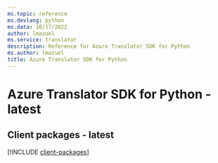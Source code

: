 ```yaml
---
ms.topic: reference
ms.devlang: python
ms.data: 10/17/2022
author: lmazuel
ms.service: translator
description: Reference for Azure Translator SDK for Python
ms.author: lmazuel
title: Azure Translator SDK for Python
---
```

# Azure Translator SDK for Python - latest

## Client packages - latest
[!INCLUDE [client-packages](translator-client-index.md)]